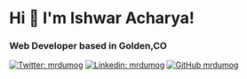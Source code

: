# Hi 👋 I'm Ishwar Acharya!
### Web Developer based in Golden,CO
[![Twitter: mrdumog](https://img.shields.io/twitter/follow/mrdumog?style=social)](https://twitter.com/mrdumog) [![Linkedin: mrdumog](https://img.shields.io/badge/-mrdumog-blue?style=flat-square&logo=Linkedin&logoColor=white&link=https://www.linkedin.com/in/mrdumog/)](https://www.linkedin.com/in/mrdumog/) [![GitHub mrdumog](https://img.shields.io/github/followers/mrdumog?label=follow&style=social)](https://github.com/mrdumog)



